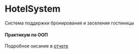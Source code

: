 # HotelSystem

Система поддержки бронирования и заселения
гостиницы

#### Практикум по ООП

Подробное оисание в [отчете](Отчет-практикум.pdf)
